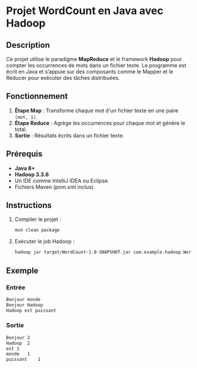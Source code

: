 # Projet WordCount en Java avec Hadoop

## Description

Ce projet utilise le paradigme **MapReduce** et le framework **Hadoop** pour compter les occurrences de mots dans un fichier texte. Le programme est écrit en Java et s’appuie sur des composants comme le Mapper et le Reducer pour exécuter des tâches distribuées.

## Fonctionnement

1. **Étape Map** : Transforme chaque mot d'un fichier texte en une paire `(mot, 1)`.
2. **Étape Reduce** : Agrège les occurrences pour chaque mot et génère le total.
3. **Sortie** : Résultats écrits dans un fichier texte.

## Prérequis

- **Java 8+**
- **Hadoop 3.3.6**
- Un IDE comme IntelliJ IDEA ou Eclipse.
- Fichiers Maven (pom.xml inclus).

## Instructions

1. Compiler le projet :
   ```bash
   mvn clean package
   ```
2. Exécuter le job Hadoop :
   ```bash
   hadoop jar target/WordCount-1.0-SNAPSHOT.jar com.example.hadoop.WordCount <input_path> <output_path>
   ```

## Exemple

### Entrée
```txt
Bonjour monde
Bonjour Hadoop
Hadoop est puissant
```

### Sortie
```txt
Bonjour	2
Hadoop	2
est	1
monde	1
puissant	1
```



